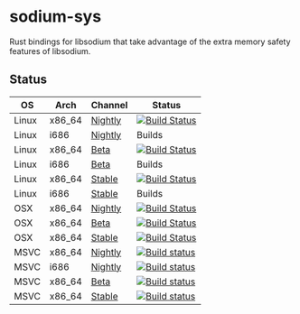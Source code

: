 # sodium-sys
Rust bindings for libsodium that take advantage of the extra memory safety features of libsodium.

## Status
|  OS   |  Arch  | Channel | Status |
|-------|--------|---------|--------|
| Linux | x86_64 | [Nightly](https://github.com/rustyhorde/sodium-sys/tree/master) | [![Build Status](https://travis-ci.org/rustyhorde/sodium-sys.svg?branch=master)](https://travis-ci.org/rustyhorde/sodium-sys) |
| Linux |  i686  | [Nightly](https://github.com/rustyhorde/sodium-sys/tree/master) | Builds |
| Linux | x86_64 | [Beta](https://github.com/rustyhorde/sodium-sys/tree/beta)      | [![Build Status](https://travis-ci.org/rustyhorde/sodium-sys.svg?branch=beta)](https://travis-ci.org/rustyhorde/sodium-sys) |
| Linux |  i686  | [Beta](https://github.com/rustyhorde/sodium-sys/tree/beta)      | Builds |
| Linux | x86_64 | [Stable](https://github.com/rustyhorde/sodium-sys/tree/v0.0.1)  | [![Build Status](https://travis-ci.org/rustyhorde/sodium-sys.svg?branch=v0.0.1)](https://travis-ci.org/rustyhorde/sodium-sys) |
| Linux |  i686  | [Stable](https://github.com/rustyhorde/sodium-sys/tree/v0.0.1)  | Builds |
|  OSX  | x86_64 | [Nightly](https://github.com/rustyhorde/sodium-sys/tree/master) | [![Build Status](https://travis-ci.org/rustyhorde/sodium-sys.svg?branch=master)](https://travis-ci.org/rustyhorde/sodium-sys) |
|  OSX  | x86_64 | [Beta](https://github.com/rustyhorde/sodium-sys/tree/beta)      | [![Build Status](https://travis-ci.org/rustyhorde/sodium-sys.svg?branch=beta)](https://travis-ci.org/rustyhorde/sodium-sys) |
|  OSX  | x86_64 | [Stable](https://github.com/rustyhorde/sodium-sys/tree/v0.0.1)  | [![Build Status](https://travis-ci.org/rustyhorde/sodium-sys.svg?branch=v0.0.1)](https://travis-ci.org/rustyhorde/sodium-sys) |
| MSVC  | x86_64 | [Nightly](https://github.com/rustyhorde/sodium-sys/tree/master) | [![Build status](https://ci.appveyor.com/api/projects/status/o103gt3cehwf5bgr/branch/master?svg=true)](https://ci.appveyor.com/project/CraZySacX/sodium-sys/branch/master) |
| MSVC  |  i686  | [Nightly](https://github.com/rustyhorde/sodium-sys/tree/master) | [![Build status](https://ci.appveyor.com/api/projects/status/o103gt3cehwf5bgr/branch/master?svg=true)](https://ci.appveyor.com/project/CraZySacX/sodium-sys/branch/master) |
| MSVC  | x86_64 | [Beta](https://github.com/rustyhorde/sodium-sys/tree/beta)      | [![Build status](https://ci.appveyor.com/api/projects/status/o103gt3cehwf5bgr/branch/beta?svg=true)](https://ci.appveyor.com/project/CraZySacX/sodium-sys/branch/beta) |
| MSVC  | x86_64 | [Stable](https://github.com/rustyhorde/sodium-sys/tree/v0.0.1)  | [![Build status](https://ci.appveyor.com/api/projects/status/o103gt3cehwf5bgr/branch/v0.0.1?svg=true)](https://ci.appveyor.com/project/CraZySacX/sodium-sys/branch/v0.0.1) |
